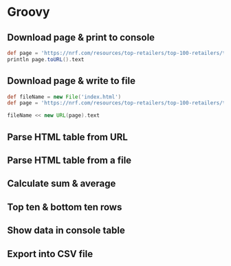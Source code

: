 # Groovy

## Download page & print to console 

```groovy
def page = 'https://nrf.com/resources/top-retailers/top-100-retailers/top-100-retailers-2019'
println page.toURL().text
```

## Download page & write to file

```groovy
def fileName = new File('index.html') 
def page = 'https://nrf.com/resources/top-retailers/top-100-retailers/top-100-retailers-2019'

fileName << new URL(page).text
```

## Parse HTML table from URL


## Parse HTML table from a file 

## Calculate sum & average

## Top ten & bottom ten rows

## Show data in console table 


## Export into CSV file




